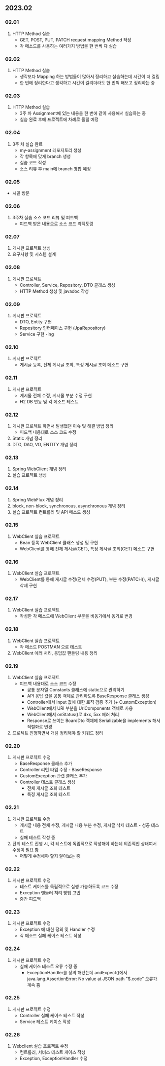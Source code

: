 ## 2023.02
### 02.01
1. HTTP Method 실습
    + GET, POST, PUT, PATCH request mapping Method 작성
    + 각 메소드를 사용하는 여러가지 방법을 한 번씩 다 실습
### 02.02
1. HTTP Method 실습
    + 생각보다 Mapping 하는 방법들이 많아서 정리하고 실습하는데 시간이 더 걸림
    + 한 번에 정리한다고 생각하고 시간이 걸리더라도 한 번씩 해보고 정리하는 중
### 02.03
1. HTTP Method 실습
   + 3주 차 Assignment에 있는 내용을 한 번에 같이 사용해서 실습하는 중
   + 실습 완료 후에 프로젝트에 차례로 올릴 예정
### 02.04
1. 3주 차 실습 완료 
   + my-assignment 레포지토리 생성 
   + 각 항목에 맞게 branch 생성 
   + 실습 코드 작성
   + 소스 리뷰 후 main에 branch 병합 예정
### 02.05
- 시골 방문
### 02.06
1. 3주차 실습 소스 코드 리뷰 및 피드백
   + 피드백 받은 내용으로 소스 코드 리팩토링
### 02.07
1. 게시판 프로젝트 생성
2. 요구사항 및 시스템 설계
### 02.08
1. 게시판 프로젝트
    + Controller, Service, Repository, DTO 클래스 생성
    + HTTP Method 생성 및 javadoc 작성
### 02.09
1. 게시판 프로젝트
    + DTO, Entity 구현
    + Repository 인터페이스 구현 (JpaRepository)
    + Service 구현 -ing
### 02.10
1. 게시판 프로젝트
   + 게시글 등록, 전체 게시글 조회, 특정 게시글 조회 메소드 구현
### 02.11
1. 게시판 프로젝트
   + 게시물 전체 수정, 게시물 부분 수정 구현
   + H2 DB 연동 및 각 메소드 테스트
### 02.12
1. 게시판 프로젝트 하면서 발생했던 이슈 및 해결 방법 정리
   + 피드백 내용대로 소스 코드 수정
2. Static 개념 정리
3. DTO, DAO, VO, ENTITY 개념 정리
### 02.13
1. Spring WebClient 개념 정리
2. 실습 프로젝트 생성
### 02.14
1. Spring WebFlux 개념 정리
2. block, non-block, synchronous, asynchronous 개념 정리
3. 실습 프로젝트 컨트롤러 및 API 메소드 생성
### 02.15
1. WebClient 실습 프로젝트
    + Bean 등록 WebClient 클래스 생성 및 구현
    + WebClient를 통해 전체 게시글(GET), 특정 게시글 조회(GET) 메소드 구현 
### 02.16
1. WebClient 실습 프로젝트
    + WebClient를 통해 게시글 수정(전체 수정(PUT), 부분 수정(PATCH)), 게시글 삭제 구현
### 02.17
1. WebClient 실습 프로젝트
    + 작성한 각 메소드에 WebClient 부분을 비동기에서 동기로 변경
### 02.18
1. WebClient 실습 프로젝트
    + 각 메소드 POSTMAN 으로 테스트
2. WebClient 에러 처리, 응답값 핸들링 내용 정리
### 02.19
1. WebClient 실습 프로젝트
    + 피드백 내용대로 소스 코드 수정
       + 공통 문자열 Constants 클래스에 static으로 관리하기
       + API 응답 값을 공통 객체로 관리하도록 BaseResponse 클래스 생성
       + Controller에서 Input 값에 대한 로직 검증 추가 (+ CustomException)
       + WebClient에서 URI 부분을 UriComponents 객체로 사용
       + WebClient에서 onStatus()로 4xx, 5xx 에러 처리
       + Response로 쓰이는 BoardDto 객체에 Serializable을 implements 해서 직렬화로 변경
2. 프로젝트 진행하면서 개념 정리해야 할 키워드 정리
### 02.20
1. 게시판 프로젝트 수정
    + BaseResponse 클래스 추가
    + Controller 리턴 타입 수정 - BaseResponse
    + CustomException 관련 클래스 추가
    + Controller 테스트 클래스 생성
      + 전체 게시글 조회 테스트
      + 특정 게시글 조회 테스트
### 02.21
1. 게시판 프로젝트 수정
    + 게시글 내용 전체 수정, 게시글 내용 부분 수정, 게시글 삭제 테스트 - 성공 테스트
    + 실패 테스트 작성 중
2. 단위 테스트 진행 시, 각 테스트에 독립적으로 작성해야 하는데 의존적인 상태여서 수정이 필요 함
    + 어떻게 수정해야 할지 알아보는 중
### 02.22
1. 게시판 프로젝트 수정
    + 테스트 케이스를 독립적으로 실행 가능하도록 코드 수정
    + Exception 핸들러 처리 방법 고민
    + 중간 피드백
### 02.23
1. 게시판 프로젝트 수정
    + Exception 에 대한 정의 및 Handler 수정
    + 각 메소드 실패 케이스 테스트 작성
### 02.24
1. 게시판 프로젝트 수정
    + 실패 케이스 테스트 오류 수정 중
      + ExceptionHandler를 정의 해놨는데 andExpect()에서 </br> java.lang.AssertionError: No value at JSON path "$.code" 오류가 계속 뜸
### 02.25
1. 게시판 프로젝트 수정
    + Controller 실패 케이스 테스트 작성
    + Service 테스트 케이스 작성
### 02.26
1. Webclient 실습 프로젝트 수정
    + 컨트롤러, 서비스 테스트 케이스 작성
    + Exception, ExceptionHandler 수정
